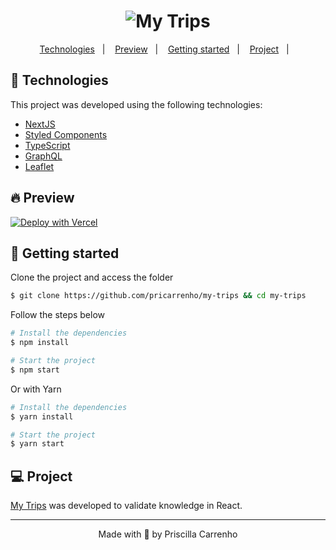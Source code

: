 <h1 align="center">
    <img alt="My Trips" title="My Trips" src=".github/assets/my-trips.jpg" />
</h1>

<p align="center">
  <a href="#-technologies">Technologies</a>&nbsp;&nbsp;&nbsp;|&nbsp;&nbsp;&nbsp;
  <a href="#-preview">Preview</a>&nbsp;&nbsp;&nbsp;|&nbsp;&nbsp;&nbsp;
  <a href="#-Getting-started">Getting started</a>&nbsp;&nbsp;&nbsp;|&nbsp;&nbsp;&nbsp;
  <a href="#-project">Project</a>&nbsp;&nbsp;&nbsp;|&nbsp;&nbsp;&nbsp;
</p>

## 🧪 Technologies

This project was developed using the following technologies:

- [NextJS](https://nextjs.org/)
- [Styled Components](https://styled-components.com/)
- [TypeScript](https://www.typescriptlang.org/)
- [GraphQL](https://graphql.org/)
- [Leaflet](https://leafletjs.com/)

## 🔥 Preview

[![Deploy with Vercel](https://vercel.com/button)](https://my-trips.pricarrenho.com.br)

## 🚀 Getting started

Clone the project and access the folder

```bash
$ git clone https://github.com/pricarrenho/my-trips && cd my-trips
```

Follow the steps below

```bash
# Install the dependencies
$ npm install

# Start the project
$ npm start

```

Or with Yarn

```bash
# Install the dependencies
$ yarn install

# Start the project
$ yarn start

```

## 💻 Project

[My Trips](https://my-trips.pricarrenho.com.br) was developed to validate knowledge in React.

---

<p align="center">Made with 💜 by Priscilla Carrenho</p>
